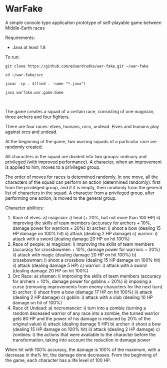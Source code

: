 # WarFake

A simple console type application prototype of self-playable game between Middle-Earth races

Requirements:
- Java at least 1.8

To run:

`git clone https://github.com/eduardrudko/war-fake.git ~/war-fake`

`cd ~/war-fake/src`

`javac -cp . $(find . -name "*.java")`

`java warfake.war.game.Game`

<br>

The game creates a squad of a certain race, consisting of one magician, three archers and four fighters.

There are four races: elves, humans, orcs, undead. Elves and humans play against orcs and undead.

At the beginning of the game, two warring squads of a particular race are randomly created.

All characters in the squad are divided into two groups: ordinary and privileged (with improved performance). A character, when an improvement is applied to him, moves to a privileged group.

The order of moves for races is determined randomly. In one move, all the characters of the squad can perform an action (determined randomly): first from the privileged group, and if it is empty, then randomly from the general list of characters in the squad. A character from a privileged group, after performing one action, is moved to the general group.

Character abilities:
1) Race of elves:
a) magician:
i) heal (+ 20%, but not more than 100 HP)
ii) improving the skills of team members (accuracy for archers + 10%, damage power for warriors + 20%)
b) archer:
i) shoot a bow (dealing 15 HP damage on 100% hit)
ii) attack (dealing 2 HP damage)
c) warrior:
i) attack with a sword (dealing damage 20 HP on hit 100%)
2) Race of people:
a) magician:
i) improving the skills of team members (accuracy for crossbowmen + 10%, damage power for warriors + 20%)
ii) attack with magic (dealing damage 20 HP on hit 100%)
b) crossbowman:
i) shoot a crossbow (dealing 15 HP damage on 100% hit)
ii) attack (dealing damage 5 HP)
c) warrior:
i) attack with a sword (dealing damage 20 HP on hit 100%)
3) Orc Race:
a) shaman:
i) improving the skills of team members (accuracy for archers + 10%, damage power for goblins + 20%)
ii) imposing a curse (removing improvements from enemy characters for the next turn)
b) archer:
i) shoot from a bow (damage 17 HP on hit 100%)
ii) attack (dealing 2 HP damage)
c) goblin:
i) attack with a club (dealing 10 HP damage on hit of 100%)
4) Race of Undead:
a) necromancer:
i) turn into a zombie (turning a random deceased warrior of any race into a zombie, the turned warrior gets 80 HP and the power of his damage is reduced by 20% of the original value)
ii) attack (dealing damage 5 HP)
b) archer:
i) shoot a bow (dealing 15 HP damage on 100% hit)
ii) attack (dealing 2 HP damage)
c) zombies:
i) the actions that were available to the character before the transformation, taking into account the reduction in damage power

When hit with 100% accuracy, the damage is 100% of the maximum, with a decrease in the% hit, the damage done decreases.
From the beginning of the game, each character has a life level of 100 HP.
